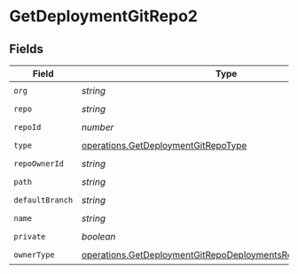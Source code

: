 # GetDeploymentGitRepo2


## Fields

| Field                                                                                                                                      | Type                                                                                                                                       | Required                                                                                                                                   | Description                                                                                                                                |
| ------------------------------------------------------------------------------------------------------------------------------------------ | ------------------------------------------------------------------------------------------------------------------------------------------ | ------------------------------------------------------------------------------------------------------------------------------------------ | ------------------------------------------------------------------------------------------------------------------------------------------ |
| `org`                                                                                                                                      | *string*                                                                                                                                   | :heavy_check_mark:                                                                                                                         | N/A                                                                                                                                        |
| `repo`                                                                                                                                     | *string*                                                                                                                                   | :heavy_check_mark:                                                                                                                         | N/A                                                                                                                                        |
| `repoId`                                                                                                                                   | *number*                                                                                                                                   | :heavy_check_mark:                                                                                                                         | N/A                                                                                                                                        |
| `type`                                                                                                                                     | [operations.GetDeploymentGitRepoType](../../models/operations/getdeploymentgitrepotype.md)                                                 | :heavy_check_mark:                                                                                                                         | N/A                                                                                                                                        |
| `repoOwnerId`                                                                                                                              | *string*                                                                                                                                   | :heavy_check_mark:                                                                                                                         | N/A                                                                                                                                        |
| `path`                                                                                                                                     | *string*                                                                                                                                   | :heavy_check_mark:                                                                                                                         | N/A                                                                                                                                        |
| `defaultBranch`                                                                                                                            | *string*                                                                                                                                   | :heavy_check_mark:                                                                                                                         | N/A                                                                                                                                        |
| `name`                                                                                                                                     | *string*                                                                                                                                   | :heavy_check_mark:                                                                                                                         | N/A                                                                                                                                        |
| `private`                                                                                                                                  | *boolean*                                                                                                                                  | :heavy_check_mark:                                                                                                                         | N/A                                                                                                                                        |
| `ownerType`                                                                                                                                | [operations.GetDeploymentGitRepoDeploymentsResponseOwnerType](../../models/operations/getdeploymentgitrepodeploymentsresponseownertype.md) | :heavy_check_mark:                                                                                                                         | N/A                                                                                                                                        |